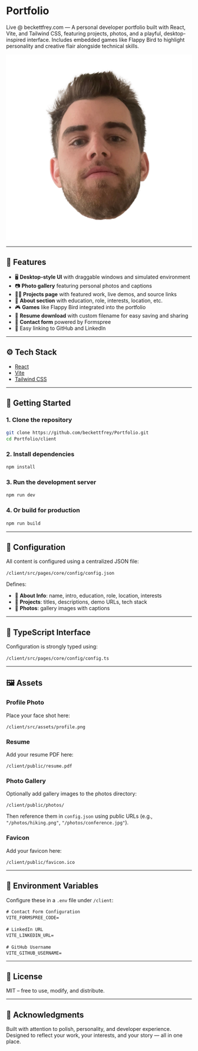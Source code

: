 # Portfolio

Live @ beckettfrey.com — A personal developer portfolio built with React, Vite, and Tailwind CSS, featuring projects, photos, and a playful, desktop-inspired interface. Includes embedded games like Flappy Bird to highlight personality and creative flair alongside technical skills.

![Profile Shot](./client/src/assets/profile.png)

---

## 🌟 Features

- 🖥️ **Desktop-style UI** with draggable windows and simulated environment  
- 📷 **Photo gallery** featuring personal photos and captions  
- 👨‍💻 **Projects page** with featured work, live demos, and source links  
- 🧠 **About section** with education, role, interests, location, etc.  
- 🎮 **Games** like Flappy Bird integrated into the portfolio  
- 📄 **Resume download** with custom filename for easy saving and sharing  
- 📨 **Contact form** powered by Formspree  
- 🔗 Easy linking to GitHub and LinkedIn  

---

## ⚙️ Tech Stack

- [React](https://reactjs.org/)
- [Vite](https://vitejs.dev/)
- [Tailwind CSS](https://tailwindcss.com/)

---

## 🚀 Getting Started

### 1. Clone the repository

```bash
git clone https://github.com/beckettfrey/Portfolio.git
cd Portfolio/client
```

### 2. Install dependencies

```bash
npm install
```

### 3. Run the development server

```bash
npm run dev
```

### 4. Or build for production

```bash
npm run build
```

---

## 🔧 Configuration

All content is configured using a centralized JSON file:

`/client/src/pages/core/config/config.json`

Defines:
- 🧾 **About Info**: name, intro, education, role, location, interests
- 📂 **Projects**: titles, descriptions, demo URLs, tech stack
- 📸 **Photos**: gallery images with captions

---

## 🧾 TypeScript Interface

Configuration is strongly typed using:

`/client/src/pages/core/config/config.ts`

---

## 🖼️ Assets

### Profile Photo
Place your face shot here:
```
/client/src/assets/profile.png
```

### Resume
Add your resume PDF here:
```
/client/public/resume.pdf
```

### Photo Gallery
Optionally add gallery images to the photos directory:
```
/client/public/photos/
```
Then reference them in `config.json` using public URLs (e.g., `"/photos/hiking.png"`, `"/photos/conference.jpg"`).

### Favicon
Add your favicon here:
```
/client/public/favicon.ico
```

---

## 🔐 Environment Variables

Configure these in a `.env` file under `/client`:

```env
# Contact Form Configuration
VITE_FORMSPREE_CODE=

# LinkedIn URL
VITE_LINKEDIN_URL=

# GitHub Username
VITE_GITHUB_USERNAME=
```

---

## 📄 License

MIT – free to use, modify, and distribute.

---

## 🙌 Acknowledgments

Built with attention to polish, personality, and developer experience. Designed to reflect your work, your interests, and your story — all in one place.
